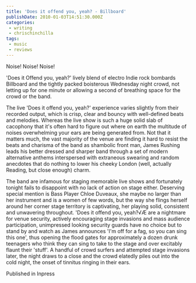 ```yaml
---
title: 'Does it offend you, yeah? - Billboard'
publishDate: 2010-01-03T14:51:30.000Z
categories:
 - writing
 - chrischinchilla
tags:
 - music 
 - reviews
---
```


Noise! Noise! Noise!

'Does it Offend you, yeah?' lively blend of electro Indie rock bombards Billboard and the tightly packed boisterous Wednesday night crowd, not letting up for one minute or allowing a second of breathing space for the crowd or the band.

The live 'Does it offend you, yeah?' experience varies slightly from their recorded output, which is crisp, clear and bouncy with well-defined beats and melodies. Whereas the live show is such a huge solid slab of cacophony that it's often hard to figure out where on earth the multitude of noises overwhelming your ears are being generated from. Not that it matters much, the vast majority of the venue are finding it hard to resist the beats and charisma of the band as shambolic front man, James Rushing leads his better dressed and sharper band through a set of modern alternative anthems interspersed with extraneous swearing and random anecdotes that do nothing to lower his cheeky London (well, actually Reading, but close enough) charm.

The band are infamous for staging memorable live shows and fortunately tonight fails to disappoint with no lack of action on stage either. Deserving special mention is Bass Player Chloe Duveaux, she maybe no larger than her instrument and is a women of few words, but the way she flings herself around her corner stage territory is captivating, her playing solid, consistent and unwavering throughout. 'Does it offend you, yeah?√Æ are a nightmare for venue security, actively encouraging stage invasions and mass audience participation, unimpressed looking security guards have no choice but to stand by and watch as James announces 'I'm off for a fag, so you can sing this one', thus opening the flood gates for approximately a dozen drunk teenagers who think they can sing to take to the stage and over excitably flaunt their 'stuff'. A handful of crowd surfers and attempted stage invasions later, the night draws to a close and the crowd elatedly piles out into the cold night, the onset of tinnitus ringing in their ears.

Published in Inpress
